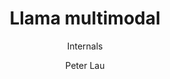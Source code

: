 ---
title: "Llama multimodal"
subtitle: "Internals"
layout: post
author: "Peter Lau"
published: false
header-style: text
tags:
  - Computer science
  - LLM
  - LLama
  - Multimodal
---
